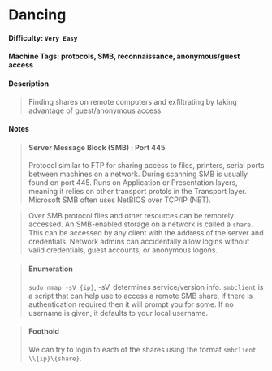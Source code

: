 # Dancing

#### Difficulty: <code>Very Easy</code>

#### Machine Tags: protocols, SMB, reconnaissance, anonymous/guest access

#### Description
  > Finding shares on remote computers and exfiltrating by taking advantage of guest/anonymous access.  

#### Notes
  > #### **Server Message Block (SMB)** : Port 445
  > Protocol similar to FTP for sharing access to files, printers, serial ports between machines on a network. During scanning SMB is usually found on port 445. Runs on Application or Presentation layers, meaning it relies on other transport protols in the Transport layer. Microsoft SMB often uses NetBIOS over TCP/IP (NBT). 

  > Over SMB protocol files and other resources can be remotely accessed. An SMB-enabled storage on a network is called a <code>share</code>. This can be accessed by any client with the address of the server and credentials. Network admins can accidentally allow logins without valid credentials, guest accounts, or anonymous logons. 

  > #### **Enumeration**
  > <code>sudo nmap -sV {ip}</code>, -sV, determines service/version info. 
  > <code>smbclient</code> is a script that can help use to access a remote SMB share, if there is authentication required then it will prompt you for some. If no username is given, it defaults to your local username. 

  > #### **Foothold**
  > We can try to login to each of the shares using the format <code>smbclient \\\\{ip}\\{share}</code>.